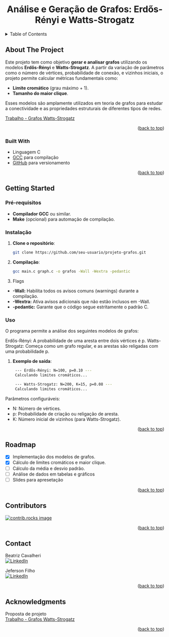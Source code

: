 <a id="readme-top"></a>

<div align="center">
  <h1 align="center">Análise e Geração de Grafos: Erdős-Rényi e Watts-Strogatz</h1>
</div>

<!-- TABLE OF CONTENTS -->
<details>
  <summary>Table of Contents</summary>
  <ol>
    <li>
      <a href="#about-the-project">About The Project</a>
      <ul>
        <li><a href="#built-with">Built With</a></li>
      </ul>
    </li>
    <li><a href="#getting-started">Getting Started</a></li>
    <li><a href="#usage">Usage</a></li>
    <li><a href="#roadmap">Roadmap</a></li>
    <li><a href="#contributors">Contributors</a></li>
    <li><a href="#contact">Contact</a></li>
    <li><a href="#acknowledgments">Acknowledgments</a></li>
  </ol>
</details>

<!-- ABOUT THE PROJECT -->
## About The Project

Este projeto tem como objetivo **gerar e analisar grafos** utilizando os modelos **Erdős-Rényi** e **Watts-Strogatz**. A partir da variação de parâmetros como o número de vértices, probabilidade de conexão, e vizinhos iniciais, o projeto permite calcular métricas fundamentais como:
- **Limite cromático** (grau máximo + 1).
- **Tamanho do maior clique**.

Esses modelos são amplamente utilizados em teoria de grafos para estudar a conectividade e as propriedades estruturais de diferentes tipos de redes.

[Trabalho - Grafos Watts-Strogatz](https://github.com/user-attachments/files/17483678/Trabalho2.pdf)

<p align="right">(<a href="#readme-top">back to top</a>)</p>

### Built With

- Linguagem C
- [GCC](https://gcc.gnu.org/) para compilação
- [GitHub](https://github.com/) para versionamento

<p align="right">(<a href="#readme-top">back to top</a>)</p>

<!-- GETTING STARTED -->
## Getting Started

### Pré-requisitos

- **Compilador GCC** ou similar.
- **Make** (opcional) para automação de compilação.

### Instalação

1. **Clone o repositório**:
   ```bash
   git clone https://github.com/seu-usuario/projeto-grafos.git

2. **Compilação**:
   ```bash
   gcc main.c graph.c -o grafos -Wall -Wextra -pedantic

3. Flags
- **-Wall:** Habilita todos os avisos comuns (warnings) durante a compilação.
- **-Wextra:** Ativa avisos adicionais que não estão inclusos em -Wall.
- **-pedantic:** Garante que o código segue estritamente o padrão C.

### Uso

O programa permite a análise dos seguintes modelos de grafos:

Erdős-Rényi: A probabilidade de uma aresta entre dois vértices é p.
Watts-Strogatz: Começa como um grafo regular, e as arestas são religadas com uma probabilidade p.


1. **Exemplo de saída**:
   ```bash
    --- Erdős-Rényi: N=100, p=0.10 ---
    Calculando limites cromáticos...

    --- Watts-Strogatz: N=200, K=15, p=0.08 ---
    Calculando limites cromáticos...

Parâmetros configuráveis:

- N: Número de vértices.
- p: Probabilidade de criação ou religação de aresta.
- K: Número inicial de vizinhos (para Watts-Strogatz).

<p align="right">(<a href="#readme-top">back to top</a>)</p>

<!-- ROADMAP -->
## Roadmap

- [X] Implementação dos modelos de grafos.
- [X] Cálculo de limites cromáticos e maior clique.
- [ ] Cálculo da média e desvio padrão.
- [ ] Análise de dados em tabelas e gráficos
- [ ] Slides para apresetação

<p align="right">(<a href="#readme-top">back to top</a>)</p>

<!-- CONTRIBUTING -->
## Contributors

<a href="https://github.com/biacavalheri/wattsStrogatz/graphs/contributors">
  <img src="https://contrib.rocks/image?repo=biacavalheri/wattsStrogatz" alt="contrib.rocks image" />
</a>

<p align="right">(<a href="#readme-top">back to top</a>)</p>

<!-- CONTACT -->
## Contact

Beatriz Cavalheri <br>
[![LinkedIn][linkedin-shield]][beatriz-linkedin-url]

Jeferson Filho <br>
[![LinkedIn][linkedin-shield]][jeferson-linkedin-url]

<p align="right">(<a href="#readme-top">back to top</a>)</p>

<!-- ACKNOWLEDGMENTS -->
## Acknowledgments
Proposta de projeto <br>
[Trabalho - Grafos Watts-Strogatz](https://github.com/user-attachments/files/17483678/Trabalho2.pdf)

<!-- Project Presentation <br>
[![Google][Google-url]][presentation-url] -->

<p align="right">(<a href="#readme-top">back to top</a>)</p>

<!-- MARKDOWN LINKS & IMAGES -->
<!-- https://www.markdownguide.org/basic-syntax/#reference-style-links -->
[linkedin-shield]: https://img.shields.io/badge/-LinkedIn-black.svg?style=for-the-badge&logo=linkedin&colorB=555
[linkedin-url]: https://linkedin.com/in/othneildrew
[Python-url]: https://img.shields.io/badge/python-3670A0?style=for-the-badge&logo=python&logoColor=ffdd54
[Pandas-url]: https://img.shields.io/badge/pandas-%23150458.svg?style=for-the-badge&logo=pandas&logoColor=white
[NumPy-url]: https://img.shields.io/badge/numpy-%23013243.svg?style=for-the-badge&logo=numpy&logoColor=white
[scikit-learn-url]: https://img.shields.io/badge/scikit--learn-%23F7931E.svg?style=for-the-badge&logo=scikit-learn&logoColor=white
[OpenCV-url]: https://img.shields.io/badge/opencv-%23white.svg?style=for-the-badge&logo=opencv&logoColor=white
[Matplotlib-url]: https://img.shields.io/badge/Matplotlib-%23ffffff.svg?style=for-the-badge&logo=Matplotlib&logoColor=black
[PyTorch-url]: https://img.shields.io/badge/PyTorch-%23EE4C2C.svg?style=for-the-badge&logo=PyTorch&logoColor=white
[TensorFlow-url]: https://img.shields.io/badge/TensorFlow-%23FF6F00.svg?style=for-the-badge&logo=TensorFlow&logoColor=white
[GitHub-url]: https://img.shields.io/badge/github-%23121011.svg?style=for-the-badge&logo=github&logoColor=white
[Google-url]: https://img.shields.io/badge/google-4285F4?style=for-the-badge&logo=google&logoColor=white
<!-- -------------------------------------------------------------------------------- -->
[beatriz-linkedin-url]: https://www.linkedin.com/in/beatrizcavalheri/
[jeferson-linkedin-url]: https://www.linkedin.com/in/jdietrichfho/

[proposal-url]: https://docs.google.com/document/d/1uEbctbl0NRMt0JqrIm3f5ihobDgLaR9f0iVCDjmQZsY/edit?usp=sharing
[presentation-url]: https://docs.google.com/presentation/d/1A5tRD3T6Qk6GESLZ2pWrioyFeptsjCmE06kr__TXZoA/edit?usp=sharing

